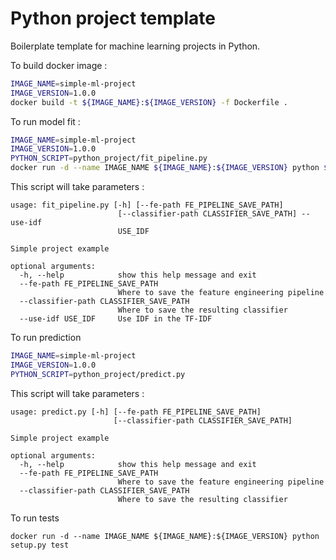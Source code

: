 # Python project template

Boilerplate template for machine learning projects in Python.

To build docker image :
```bash
IMAGE_NAME=simple-ml-project
IMAGE_VERSION=1.0.0
docker build -t ${IMAGE_NAME}:${IMAGE_VERSION} -f Dockerfile .
```

To run model fit :
```bash
IMAGE_NAME=simple-ml-project
IMAGE_VERSION=1.0.0
PYTHON_SCRIPT=python_project/fit_pipeline.py
docker run -d --name IMAGE_NAME ${IMAGE_NAME}:${IMAGE_VERSION} python ${PYTHON_SCRIPT} ${PARAMS}
```
This script will take parameters :
```
usage: fit_pipeline.py [-h] [--fe-path FE_PIPELINE_SAVE_PATH]
                        [--classifier-path CLASSIFIER_SAVE_PATH] --use-idf
                        USE_IDF
 
Simple project example
 
optional arguments:
  -h, --help            show this help message and exit
  --fe-path FE_PIPELINE_SAVE_PATH
                        Where to save the feature engineering pipeline
  --classifier-path CLASSIFIER_SAVE_PATH
                        Where to save the resulting classifier
  --use-idf USE_IDF     Use IDF in the TF-IDF
```
 
To run prediction
```bash
IMAGE_NAME=simple-ml-project
IMAGE_VERSION=1.0.0
PYTHON_SCRIPT=python_project/predict.py
```
This script will take parameters :
```
usage: predict.py [-h] [--fe-path FE_PIPELINE_SAVE_PATH]
                       [--classifier-path CLASSIFIER_SAVE_PATH]
  
Simple project example
  
optional arguments:
  -h, --help            show this help message and exit
  --fe-path FE_PIPELINE_SAVE_PATH
                        Where to save the feature engineering pipeline
  --classifier-path CLASSIFIER_SAVE_PATH
                        Where to save the resulting classifier
```

To run tests
```
docker run -d --name IMAGE_NAME ${IMAGE_NAME}:${IMAGE_VERSION} python setup.py test
```